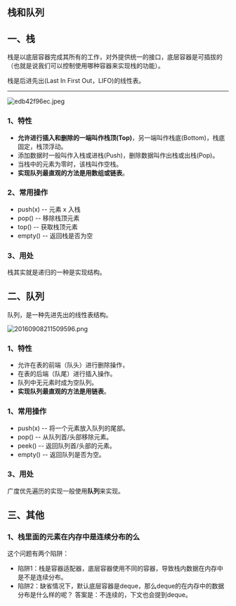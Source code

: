 ## 栈和队列

## 一、栈
栈是以底层容器完成其所有的工作，对外提供统一的接口，底层容器是可插拔的（也就是说我们可以控制使用哪种容器来实现栈的功能）。

栈是后进先出(Last In First Out，LIFO)的线性表。

****

![edb42f96ec.jpeg](https://pic.imgdb.cn/item/628243540947543129412f67.jpg)

### 1、特性
* **允许进行插入和删除的一端叫作栈顶(Top)**，另一端叫作栈底(Bottom)，栈底固定，栈顶浮动。
* 添加数据时一般叫作入栈或进栈(Push)，删除数据叫作出栈或出栈(Pop)。
* 当栈中的元素为零时，该栈叫作空栈。
* **实现队列最直观的方法是用数组或链表**。 

### 2、常用操作

* push(x) -- 元素 x 入栈
* pop() -- 移除栈顶元素
* top() -- 获取栈顶元素
* empty() -- 返回栈是否为空

### 3、用处
栈其实就是递归的一种是实现结构。

## 二、队列
队列，是一种先进先出的线性表结构。

![20160908211509596.png](https://pic.imgdb.cn/item/62825c100947543129a5320d.png)

### 1、特性
* 允许在表的前端（队头）进行删除操作，
* 在表的后端（队尾）进行插入操作。
* 队列中无元素时成为空队列。
* **实现队列最直观的方法是用链表**。

### 1、常用操作
* push(x) -- 将一个元素放入队列的尾部。
* pop() -- 从队列首/头部移除元素。
* peek() -- 返回队列首/头部的元素。
* empty() -- 返回队列是否为空。

### 3、用处

广度优先遍历的实现一般使用**队列**来实现。

## 三、其他

### 1、栈里面的元素在内存中是连续分布的么

这个问题有两个陷阱：
* 陷阱1：栈是容器适配器，底层容器使用不同的容器，导致栈内数据在内存中是不是连续分布。
* 陷阱2：缺省情况下，默认底层容器是deque，那么deque的在内存中的数据分布是什么样的呢？ 答案是：不连续的，下文也会提到deque。